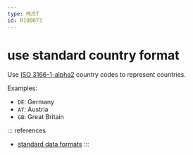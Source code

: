 ```yaml
---
type: MUST
id: R100073
---
```


# use standard country format

Use [ISO 3166-1-alpha2][iso3166-1-alpha2] country codes to represent countries.

Examples:

- `DE`: Germany
- `AT`: Austria
- `GB`: Great Britain

::: references

- [standard data formats](./5010_must-use-common-data-formats.md)
  :::

[iso3166-1-alpha2]: https://www.iso.org/iso-3166-country-codes.html
